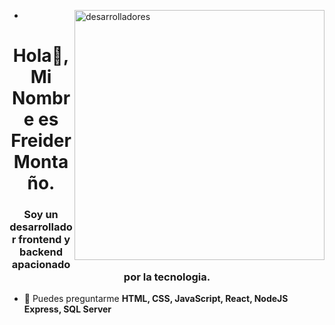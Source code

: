 
- <img align="right" alt="desarrolladores" width="400" src="https://blog.imarticus.org/wp-content/uploads/2021/12/bwgg.gif">

<h1 align="center">Hola👋, Mi Nombre es Freider Montaño.</h1>
<h3 align="center">Soy un desarrollador frontend y backend apacionado por la tecnologia.</h3>

- 💬 Puedes preguntarme **HTML, CSS, JavaScript, React, NodeJS Express, SQL Server**

